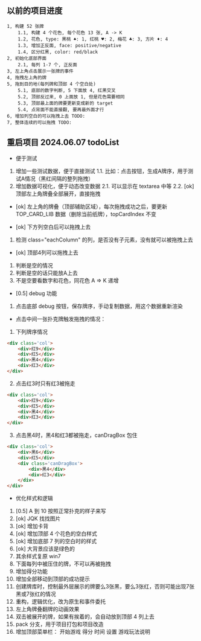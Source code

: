 ## 以前的项目进度
```
1, 构建 52 张牌
	1.1, 构建 4 个花色, 每个花色 13 张, A -> K
	1.2, 花色, type: 黑桃 ♠: 1, 红桃 ♥: 2, 梅花 ♣: 3, 方片 ♦: 4
	1.3, 增加正反面, face: positive/negative
	1.4, 区分红黑, color: red/black
2, 初始化底部界面
	2.1, 每列 1-7 个, 正反面
3, 左上角点击展示一张牌的事件
4, 拖拽左上角的牌
5, 拖到目的地(每列牌和顶部 4 个空白处)
	5.1, 底部的数字判断, 5 下面放 4, 红黑交叉
	5.2, 顶部反过来, 0 上面放 1, 但是花色需要相同
	5.3, 顶部最上面的牌要更新变成新的 target
	5.4, 点背面不能直接翻, 要再最外面才行
6, 增加列空白的可以拖拽上去 TODO:
7, 整体连续的可以拖拽 TODO:
```

## 重启项目 2024.06.07 todoList
- 便于测试
1. 增加一些测试数据，便于直接测试
	1.1. 比如：点击按钮，生成A牌序，用于测试A情况（黑红间隔的整列拖拽）
2. 增加数据可视化，便于动态改变数据
	2.1. 可以显示在 textarea 中等
	2.2. [ok] 顶部左上角牌叠全部展开，直接拖拽

- [ok] 左上角的牌叠（顶部辅助区域），每次拖拽成功之后，要更新 TOP_CARD_LIB 数据（删除当前纸牌），topCardIndex 不变

- [ok] 下方列空白后可以拖拽上去
1. 检测 class="eachColumn" 的列，是否没有子元素，没有就可以被拖拽上去

- [ok] 顶部4列可以拖拽上去
1. 判断是空的情况
2. 判断是空的话只能放A上去
3. 不是空要看数字和花色，同花色 A => K 递增

- [0.5] debug 功能
1. 点击底部 debug 按钮，保存牌序，手动复制数据，用这个数据重新渲染

- 点击中间一张扑克牌触发拖拽的情况：
1. 下列牌序情况
```html
<div class='col'>
	<div>红9</div>
	<div>红5</div>
	<div>黑4</div>
	<div>红3</div>
</div>
```
2. 点击红3时只有红3被拖走
```html
<div class='col'>
	<div>红9</div>
	<div>红5</div>
	<div>黑4</div>
	<div>红3</div>
</div>
```
3. 点击黑4时，黑4和红3都被拖走，canDragBox 包住
```html
<div class='col'>
	<div>黑6</div>
	<div>红5</div>
	<div class='canDragBox'>
		<div>黑4</div>
		<div>红3</div>
	</div>
</div>
```

- 优化样式和逻辑
1. [0.5] A 到 10 按照正常扑克的样子来写
2. [ok] JQK 找找图片
3. [ok] 增加卡背
4. [ok] 增加顶部 4 个花色的空白样式
5. [ok] 增加底部 7 列的空白时的样式
6. [ok] 大背景应该是绿色的
7. 其余样式复原 win7
8. 下面每列中被压住的牌，不可以再被拖拽
9. 增加得分功能
10. 增加全部移动到顶部的成功提示
11. 创建牌库时，控制最外层展示的牌要么3张黑，要么3张红，否则可能出现7张黑或7张红的情况
12. 重构，逻辑优化，改为原生和事件委托
13. 左上角牌叠翻牌的动画效果
14. 双击被展开的牌，如果有挨着的，会自动放到顶部 4 列上去
15. pack 分支，用于项目打包和项目改造
16. 增加顶部菜单栏：
	开始游戏
	得分
	时间
	设置
	游戏玩法说明
	